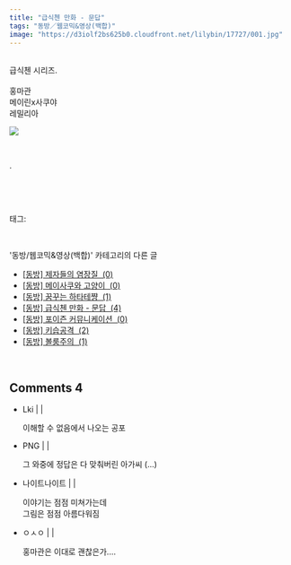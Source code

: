 ```yaml
---
title: "급식첸 만화 - 문답"
tags: "동방／웹코믹&영상(백합)"
image: "https://d3iolf2bs625b0.cloudfront.net/lilybin/17727/001.jpg"
---
```

<div class="article">
<div class="area_view">
<div style="text-align: left;"><br/></div><div style="text-align: left;">급식첸 시리즈. </div><div style="text-align: left;"><br/></div><div style="text-align: left;">홍마관<br/>메이린x사쿠야 <br/>레밀리아 <br/><p style="text-align: left;"><span class="imageblock" style="display: inline-block; width: 100%; height: auto; max-width: 100%;"><img src="{{ site.imgserver3 }}/lilybin/17727/001.jpg"/></span></p><p style="text-align: left;"><br/></p><p style="text-align: left;">.</p></div><p><br/></p>
</div></div><br/>
<div class="tagTrail">
<p>태그: </p>
<ul>
</ul>
</div><br/>
<div class="another">
<p>'동방/웹코믹&amp;영상(백합)' 카테고리의 다른 글</p>
<ul>
<li><a href="/lilybin_17778">
[동방] 제자들의 염장질  (0)
</a></li>
<li><a href="/lilybin_17735">
[동방] 메이사쿠와 고양이  (0)
</a></li>
<li><a href="/lilybin_17726">
[동방] 꿈꾸는 하타테쨩  (1)
</a></li>
<li><a href="/lilybin_17727">
[동방] 급식첸 만화 - 문답  (4)
</a></li>
<li><a href="/lilybin_17728">
[동방] 포이즌 커뮤니케이션  (0)
</a></li>
<li><a href="/lilybin_17708">
[동방] 키습공격  (2)
</a></li>
<li><a href="/lilybin_17736">
[동방] 볼룸주의  (1)
</a></li>
</ul>
</div><br/>
<div class="comment">
<h2 class="bold">Comments <span id="commentCount17727">4</span></h2>
<div style="clear:both;">
<div id="entry17727Comment" style="display:block">
<ul class="list_reply">
<li class="rp_general" id="comment14724217">
<div class="post-comment">
<div>
<span>
<i class="fa fa-user"></i>Lki |
                                |
                               
</span>
<p>이해할 수 없음에서 나오는 공포</p>

</div>
</div>
</li>
<li class="rp_general" id="comment14724420">
<div class="post-comment">
<div>
<span>
<i class="fa fa-user"></i>PNG |
                                |
                               
</span>
<p>그 와중에 정답은 다 맞춰버린 아가씨 (...)</p>

</div>
</div>
</li>
<li class="rp_general" id="comment14725043">
<div class="post-comment">
<div>
<span>
<i class="fa fa-user"></i>나이트나이트 |
                                |
                               
</span>
<p>이야기는 점점 미쳐가는데<br/>
그림은 점점 아름다워짐</p>

</div>
</div>
</li>
<li class="rp_general" id="comment14728011">
<div class="post-comment">
<div>
<span>
<i class="fa fa-user"></i>ㅇㅅㅇ |
                                |
                               
</span>
<p>홍마관은 이대로 괜찮은가....</p>

</div>
</div>
</li>
</ul>
</div>
</div>
</div><br/>
<br/>
<p id="refer"></p>
<br/>

